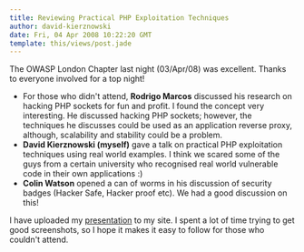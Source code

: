 ```yaml
---
title: Reviewing Practical PHP Exploitation Techniques 
author: david-kierznowski
date: Fri, 04 Apr 2008 10:22:20 GMT
template: this/views/post.jade
---
```


The OWASP London Chapter last night (03/Apr/08) was excellent. Thanks to everyone involved for a top night!

* For those who didn't attend, **Rodrigo Marcos** discussed his research on hacking PHP sockets for fun and profit. I found the concept very interesting. He discussed hacking PHP sockets; however, the techniques he discusses could be used as an application reverse proxy, although, scalability and stability could be a problem.
* **David Kierznowski (myself)** gave a talk on practical PHP exploitation techniques using real world examples. I think we scared some of the guys from a certain university who recognised real world vulnerable code in their own applications :)
* **Colin Watson** opened a can of worms in his discussion of security badges (Hacker Safe, Hacker proof etc). We had a good discussion on this!

I have uploaded my [presentation](http://www.gnucitizen.org/static/blog/2008/04/php-code-analysis-real-world-examples.pdf) to my site. I spent a lot of time trying to get good screenshots, so I hope it makes it easy to follow for those who couldn't attend.

